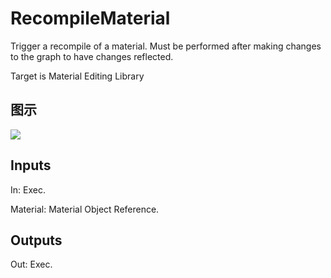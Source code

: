 # RecompileMaterial

Trigger a recompile of a material. Must be performed after making changes to the graph to have changes reflected.

Target is Material Editing Library

## 图示

![]($-20221218-19464983.png)

## Inputs

In: Exec.

Material: Material Object Reference.  

## Outputs

Out: Exec.

